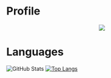 # Profile
<p align = "center">
    <img src = "https://discord.c99.nl/widget/theme-2/565667519373901853.png"/>
</p>


# Languages
![GitHub Stats](https://github-readme-stats.vercel.app/api?username=AimchuDev&theme=radical)
[![Top Langs](https://github-readme-stats.vercel.app/api/top-langs/?username=AimchuDev)](https://github.com/anuraghazra/github-readme-stats&theme=radical)
